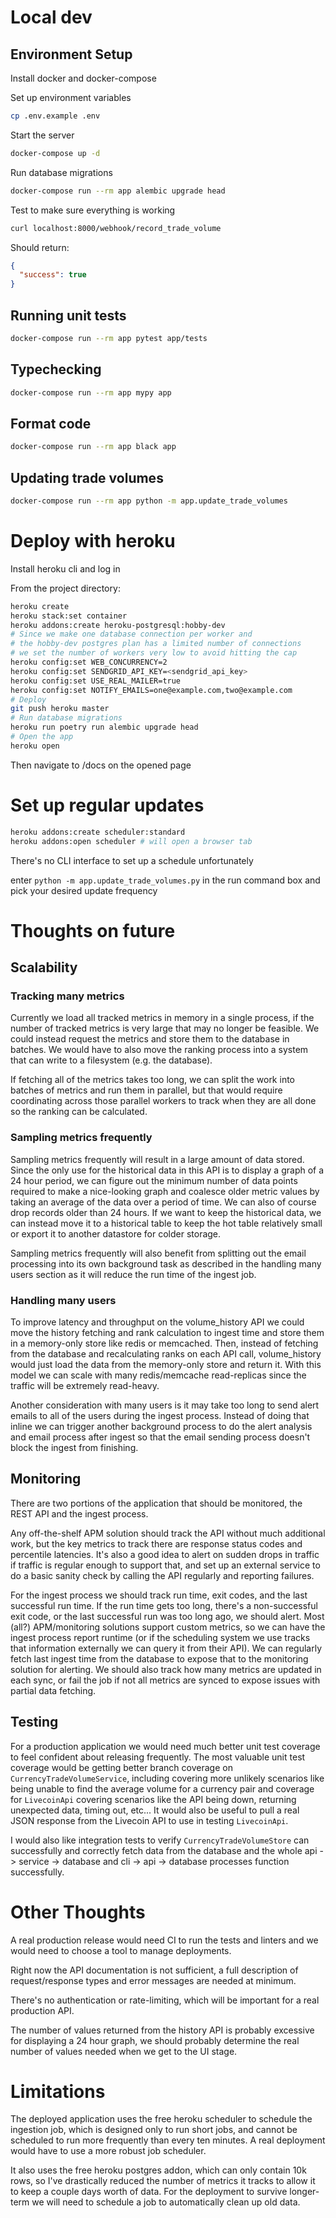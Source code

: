 # Local dev

## Environment Setup
Install docker and docker-compose

Set up environment variables
```bash
cp .env.example .env
```

Start the server

```bash
docker-compose up -d
```

Run database migrations

```bash
docker-compose run --rm app alembic upgrade head
```

Test to make sure everything is working

```bash
curl localhost:8000/webhook/record_trade_volume
```

Should return:

```json
{
  "success": true
}
```

## Running unit tests

```bash
docker-compose run --rm app pytest app/tests
```

## Typechecking
```bash
docker-compose run --rm app mypy app
```

## Format code
```bash
docker-compose run --rm app black app
```

## Updating trade volumes

```bash
docker-compose run --rm app python -m app.update_trade_volumes
```

# Deploy with heroku

Install heroku cli and log in

From the project directory:
```bash
heroku create
heroku stack:set container
heroku addons:create heroku-postgresql:hobby-dev
# Since we make one database connection per worker and
# the hobby-dev postgres plan has a limited number of connections
# we set the number of workers very low to avoid hitting the cap
heroku config:set WEB_CONCURRENCY=2
heroku config:set SENDGRID_API_KEY=<sendgrid_api_key>
heroku config:set USE_REAL_MAILER=true
heroku config:set NOTIFY_EMAILS=one@example.com,two@example.com
# Deploy
git push heroku master
# Run database migrations
heroku run poetry run alembic upgrade head
# Open the app
heroku open
```
Then navigate to /docs on the opened page

# Set up regular updates
```bash
heroku addons:create scheduler:standard
heroku addons:open scheduler # will open a browser tab
```

There's no CLI interface to set up a schedule unfortunately

enter `python -m app.update_trade_volumes.py` in the run command box and pick your desired update frequency

# Thoughts on future

## Scalability

### Tracking many metrics

Currently we load all tracked metrics in memory in a single process, if the number of tracked metrics is very large that
may no longer be feasible. We could instead request the metrics and store them to the database in batches. We would
have to also move the ranking process into a system that can write to a filesystem (e.g. the database).

If fetching all of the metrics takes too long, we can split the work into batches of metrics and run them in parallel,
but that would require coordinating across those parallel workers to track when they are all done so the ranking can be
calculated.

### Sampling metrics frequently

Sampling metrics frequently will result in a large amount of data stored. Since the only use for the historical data in
this API is to display a graph of a 24 hour period, we can figure out the minimum number of data points required to make
a nice-looking graph and coalesce older metric values by taking an average of the data over a period of time. We can
also of course drop records older than 24 hours. If we want to keep the historical data, we can instead move it to a
historical table to keep the hot table relatively small or export it to another datastore for colder storage.

Sampling metrics frequently will also benefit from splitting out the email processing into its own background task as
described in the handling many users section as it will reduce the run time of the ingest job.

### Handling many users

To improve latency and throughput on the volume_history API we could move the history fetching and rank calculation to
ingest time and store them in a memory-only store like redis or memcached. Then, instead of fetching from the database
and recalculating ranks on each API call, volume_history would just load the data from the memory-only store and return
it. With this model we can scale with many redis/memcache read-replicas since the traffic will be extremely read-heavy.

Another consideration with many users is it may take too long to send alert emails to all of the users during the ingest
process. Instead of doing that inline we can trigger another background process to do the alert analysis and email
process after ingest so that the email sending process doesn't block the ingest from finishing.

## Monitoring

There are two portions of the application that should be monitored, the REST API and the ingest process.

Any off-the-shelf APM solution should track the API without much additional work, but the key metrics to track
there are response status codes and percentile latencies. It's also a good idea to alert on sudden drops in traffic if
traffic is regular enough to support that, and set up an external service to do a basic sanity check by calling the API
regularly and reporting failures.

For the ingest process we should track run time, exit codes, and the last successful run time. If the run time gets too
long, there's a non-successful exit code, or the last successful run was too long ago, we should alert. Most (all?)
APM/monitoring solutions support custom metrics, so we can have the ingest process report runtime (or if the scheduling
system we use tracks that information externally we can query it from their API). We can regularly fetch last ingest
time from the database to expose that to the monitoring solution for alerting. We should also track how many metrics
are updated in each sync, or fail the job if not all metrics are synced to expose issues with partial data fetching.

## Testing

For a production application we would need much better unit test coverage to feel confident about releasing frequently.
The most valuable unit test coverage would be getting better branch coverage on `CurrencyTradeVolumeService`, including
covering more unlikely scenarios like being unable to find the average volume for a currency pair and coverage for
`LivecoinApi` covering scenarios like the API being down, returning unexpected data, timing out, etc... It would also be
useful to pull a real JSON response from the Livecoin API to use in testing `LivecoinApi`.

I would also like integration tests to verify `CurrencyTradeVolumeStore` can successfully and correctly fetch data from
the database and the whole api -> service -> database and cli -> api -> database processes function successfully.

# Other Thoughts

A real production release would need CI to run the tests and linters and we would need to choose a tool to manage
deployments.

Right now the API documentation is not sufficient, a full description of request/response types and error messages are
needed at minimum.

There's no authentication or rate-limiting, which will be important for a real production API.

The number of values returned from the history API is probably excessive for displaying a 24 hour graph, we should
probably determine the real number of values needed when we get to the UI stage.

# Limitations

The deployed application uses the free heroku scheduler to schedule the ingestion job, which is designed only to run
short jobs, and cannot be scheduled to run more frequently than every ten minutes. A real deployment would have to use a
more robust job scheduler.

It also uses the free heroku postgres addon, which can only contain 10k rows, so I've drastically reduced the number of
metrics it tracks to allow it to keep a couple days worth of data. For the deployment to survive longer-term we will
need to schedule a job to automatically clean up old data.
